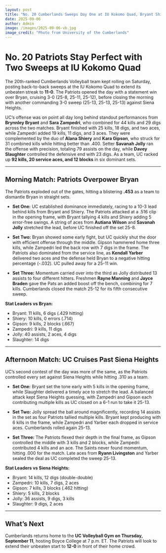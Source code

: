 ```yaml
---
layout: post
title: "No. 20 Cumberlands Sweeps Day One at IU Kokomo Quad, Bryant Shines in Signature Win"
date: 2025-09-06
author: Admin
image: /images/2025-09-06-vb.jpg
image_credit: "Photo from University of the Cumberlands"
---
```


# No. 20 Patriots Stay Perfect with Two Sweeps at IU Kokomo Quad

The 20th-ranked Cumberlands Volleyball team kept rolling on Saturday, posting back-to-back sweeps at the IU Kokomo Quad to extend its unbeaten streak to **11-0**. The Patriots opened the day with a statement win over Bryan, cruising 3-0 (25-8, 25-11, 25-12), before closing the morning with another commanding 3-0 sweep (25-13, 25-13, 25-13) against Siena Heights.  

UC’s offense was on point all day long behind standout performances from **Brynnley Bryant** and **Sara Zampedri**, who combined for 44 kills and 29 digs across the two matches. Bryant finished with 25 kills, 18 digs, and two aces, while Zampedri added 19 kills, 11 digs, and 3 aces. They were complemented by the duo of **Alana Shiery** and **Kara Gipson**, who struck for 31 combined kills while hitting better than .400. Setter **Savanah Jolly** ran the offense with precision, totaling 79 assists on the day, while **Davey Slaughter** controlled the defensive end with 23 digs. As a team, UC racked up **92 kills, 20 service aces, and 12 blocks** in six dominant sets.  

---

## Morning Match: Patriots Overpower Bryan  

The Patriots exploded out of the gates, hitting a blistering **.453** as a team to dismantle Bryan in straight sets.  

- **Set One:** UC established dominance immediately, racing to a 10-3 lead behind kills from Bryant and Shiery. The Patriots attacked at a .516 clip in the opening frame, with Bryant tallying 4 kills and Shiery adding 5 error-free swings. A string of aces from **Autiana Wilson** and **Savanah Jolly** stretched the lead, before UC finished off the set 25-8.  

- **Set Two:** Bryan showed some early fight, but UC quickly shut the door with efficient offense through the middle. Gipson hammered home three kills, while Zampedri led the back row with 7 digs in the frame. The Patriots also dominated from the service line, as **Kendall Yarber** delivered two aces and the defense held Bryan to a negative hitting percentage (-.032). UC pulled away for a 25-11 win.  

- **Set Three:** Momentum carried over into the third as Jolly distributed 13 assists to four different hitters. Freshmen **Rayne Manning** and **Jayce Braden** gave the Pats an added boost off the bench, combining for 7 kills. Cumberlands closed the match 25-12 for its fifth consecutive sweep.  

**Stat Leaders vs Bryan:**  
- Bryant: 11 kills, 6 digs (.429 hitting)  
- Shiery: 10 kills, 0 errors (.714)  
- Gipson: 9 kills, 2 blocks (.667)  
- Zampedri: 9 kills, 11 digs  
- Jolly: 40 assists, 2 aces, 4 digs  
- Slaughter: 14 digs  

---

## Afternoon Match: UC Cruises Past Siena Heights  

UC’s second contest of the day was more of the same, as the Patriots controlled every set against Siena Heights while hitting .310 as a team.  

- **Set One:** Bryant set the tone early with 5 kills in the opening frame, while Slaughter delivered a timely ace to stretch the lead. A balanced attack kept Siena Heights guessing, with Zampedri and Gipson each contributing multiple kills as UC closed on a 6-1 run to take it 25-13.  

- **Set Two:** Jolly spread the ball around magnificently, recording 14 assists in the set as four Patriots tallied multiple kills. Bryant kept producing with 6 kills in the frame, while Zampedri and Yarber each dropped in service aces. Cumberlands rolled again 25-13.  

- **Set Three:** The Patriots flexed their depth in the final frame, as Gipson controlled the middle with 3 kills and 2 blocks, while Zampedri contributed 4 kills and an ace. The Saints never found momentum, hitting .000 for the match. Late aces from **Ryann Livingston** and Yarber sealed the deal as UC completed the sweep 25-13.  

**Stat Leaders vs Siena Heights:**  
- Bryant: 14 kills, 12 digs (double-double)  
- Zampedri: 10 kills, 7 digs, 2 aces  
- Gipson: 7 kills, 3 blocks (.462 hitting)  
- Shiery: 5 kills, 2 blocks  
- Jolly: 36 assists, 9 digs, 3 kills  
- Slaughter: 9 digs, 2 aces  

---

## What’s Next  
Cumberlands returns home to the **UC Volleyball Gym on Thursday, September 11**, hosting Boyce College at 7 p.m. ET. The Patriots will look to extend their unbeaten start to **12-0** in front of their home crowd.  

